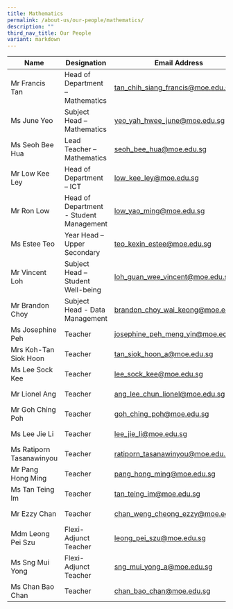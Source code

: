 ```yaml
---
title: Mathematics
permalink: /about-us/our-people/mathematics/
description: ""
third_nav_title: Our People
variant: markdown
---
```

| Name | Designation | Email Address | Contact |
|---|---|---|---|
| Mr Francis Tan | Head of Department – Mathematics | [tan_chih_siang_francis@moe.edu.sg](mailto:tan_chih_siang_francis@moe.edu.sg) | 65938-117 |
| Ms June Yeo | Subject Head – Mathematics | [yeo_yah_hwee_june@moe.edu.sg](mailto:yeo_yah_hwee_june@moe.edu.sg) | 65938-162 |
| Ms Seoh Bee Hua | Lead Teacher – Mathematics | [seoh_bee_hua@moe.edu.sg](mailto:seoh_bee_hua@moe.edu.sg) | 65938-152 |
| Mr Low Kee Ley | Head of Department – ICT | [low_kee_ley@moe.edu.sg](mailto:low_kee_ley@moe.edu.sg) | 65938-115 |
| Mr Ron Low | Head of Department - Student Management| [low_yao_ming@moe.edu.sg](mailto:low_yao_ming@moe.edu.sg) | 65938-156 |
| Ms Estee Teo | Year Head – Upper Secondary | [teo_kexin_estee@moe.edu.sg](mailto:teo_kexin_estee@moe.edu.sg) | 65938-177 |
| Mr Vincent Loh| Subject Head – Student Well-being | [loh_guan_wee_vincent@moe.edu.sg](mailto:loh_guan_wee_vincent@moe.edu.sg) | 65938-150 |
| Mr Brandon Choy | Subject Head - Data Management | [brandon_choy_wai_keong@moe.edu.sg](mailto:brandon_choy_wai_keong@moe.edu.sg) | 65938-149 |
| Ms Josephine Peh | Teacher  | [josephine_peh_meng_yin@moe.edu.sg](mailto:josephine_peh_meng_yin@moe.edu.sg) | 65938-185 |
| Mrs Koh-Tan Siok Hoon | Teacher | [tan_siok_hoon_a@moe.edu.sg](mailto:tan_siok_hoon_a@moe.edu.sg) | 65938-167 |
| Ms Lee Sock Kee | Teacher | [lee_sock_kee@moe.edu.sg](mailto:lee_sock_kee@moe.edu.sg) | 65938-163 |
| Mr Lionel Ang | Teacher | [ang_lee_chun_lionel@moe.edu.sg](mailto:ang_lee_chun_lionel@moe.edu.sg) | 65938-186 |
| Mr Goh Ching Poh | Teacher | [goh_ching_poh@moe.edu.sg](mailto:goh_ching_poh@moe.edu.sg) | 65938-136 |
| Ms Lee Jie Li | Teacher | [lee_jie_li@moe.edu.sg](mailto:lee_jie_li@moe.edu.sg) | 65938-157 |
| Ms Ratiporn Tasanawinyou | Teacher | [ratiporn_tasanawinyou@moe.edu.sg](mailto:ratiporn_tasanawinyou@moe.edu.sg) |  65938-206 |
| Mr Pang Hong Ming | Teacher | [pang_hong_ming@moe.edu.sg](mailto:pang_hong_ming@moe.edu.sg) | 65938-125 |
| Ms Tan Teing Im | Teacher | [tan_teing_im@moe.edu.sg](mailto:tan_teing_im@moe.edu.sg) | 65938-137 |
| Mr Ezzy Chan | Teacher | [chan_weng_cheong_ezzy@moe.edu.sg](mailto:chan_weng_cheong_ezzy@moe.edu.sg) | 65938-139 |
| Mdm Leong Pei Szu | Flexi-Adjunct Teacher | [leong_pei_szu@moe.edu.sg](mailto:leong_pei_szu@moe.edu.sg) | 65938-184 |
| Ms Sng Mui Yong| Flexi-Adjunct Teacher | [sng_mui_yong_a@moe.edu.sg](mailto:Sng_Mui_Yong_A@moe.edu.sg) | 65938-187 |
|Ms Chan Bao Chan| Teacher | [chan_bao_chan@moe.edu.sg](mailto:chan_bao_chan@moe.edu.sg) | 65938-207 |